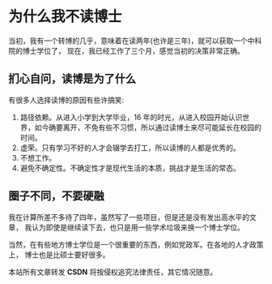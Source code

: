 # 为什么我不读博士

当初，我有一个转博的几乎，意味着在读两年(也许是三年)，就可以获取一个中科院的博士学位了，
现在，我已经工作了三个月，感觉当初的决策非常正确。

## 扪心自问，读博是为了什么

有很多人选择读博的原因有些许搞笑:
1. 路径依赖。从进入小学到大学毕业，16 年的时光，从进入校园开始认识世界，如今确要离开，不免有些不习惯，所以通过读博士来尽可能延长在校园的时间。
2. 虚荣。只有学习不好的人才会辍学去打工，所以读博的人都是优秀的。
3. 不想工作。
4. 避免不确定性。不确定性才是现代生活的本质，挑战才是生活的常态。

## 圈子不同，不要硬融

我在计算所差不多待了四年，虽然写了一些项目，但是还是没有发出高水平的文章，
我认为即使是继续读下去，也只是用一些学术垃圾来换一个博士学位。

当然，在有些地方博士学位是一个很重要的东西，例如党政军。在各地的人才政策上，
博士也是比硕士要好很多。

<script src="https://giscus.app/client.js"
        data-repo="martins3/martins3.github.io"
        data-repo-id="MDEwOlJlcG9zaXRvcnkyOTc4MjA0MDg="
        data-category="Show and tell"
        data-category-id="MDE4OkRpc2N1c3Npb25DYXRlZ29yeTMyMDMzNjY4"
        data-mapping="pathname"
        data-reactions-enabled="1"
        data-emit-metadata="0"
        data-theme="light"
        data-lang="zh-CN"
        crossorigin="anonymous"
        async>
</script>

本站所有文章转发 **CSDN** 将按侵权追究法律责任，其它情况随意。
